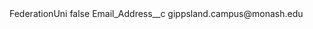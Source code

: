 <?xml version="1.0" encoding="UTF-8"?>
<CustomMetadata xmlns="http://soap.sforce.com/2006/04/metadata" xmlns:xsi="http://www.w3.org/2001/XMLSchema-instance" xmlns:xsd="http://www.w3.org/2001/XMLSchema">
    <label>FederationUni</label>
    <protected>false</protected>
    <values>
        <field>Email_Address__c</field>
        <value xsi:type="xsd:string">gippsland.campus@monash.edu</value>
    </values>
</CustomMetadata>
